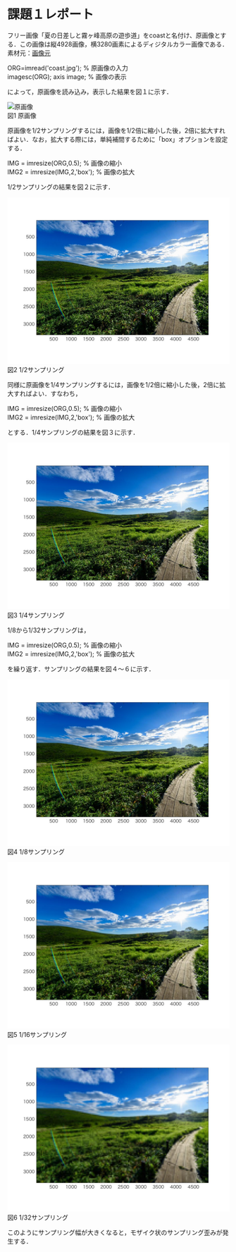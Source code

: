# 課題１レポート

フリー画像「夏の日差しと霧ヶ峰高原の遊歩道」をcoastと名付け、原画像とする．この画像は縦4928画像，横3280画素によるディジタルカラー画像である．
素材元：[画像元](https://www.pakutaso.com/20180713199post-16829.html,"画像元")

ORG=imread('coast.jpg'); % 原画像の入力  
imagesc(ORG); axis image; % 画像の表示

によって，原画像を読み込み，表示した結果を図１に示す．

![原画像](https://github.com/masassy38062/lecture_image_processing/blob/master/image/coast.jpg?raw=true)  
図1 原画像

原画像を1/2サンプリングするには，画像を1/2倍に縮小した後，2倍に拡大すればよい．なお，拡大する際には，単純補間するために「box」オプションを設定する．

IMG = imresize(ORG,0.5); % 画像の縮小  
IMG2 = imresize(IMG,2,'box'); % 画像の拡大

1/2サンプリングの結果を図２に示す．

![原画像](https://github.com/masassy38062/lecture_image_processing/blob/master/image/1-1.jpg?raw=true)  
図2 1/2サンプリング

同様に原画像を1/4サンプリングするには，画像を1/2倍に縮小した後，2倍に拡大すればよい．すなわち，

IMG = imresize(ORG,0.5); % 画像の縮小  
IMG2 = imresize(IMG,2,'box'); % 画像の拡大

とする．1/4サンプリングの結果を図３に示す．

![原画像](https://github.com/masassy38062/lecture_image_processing/blob/master/image/1-2.jpg?raw=true)  
図3 1/4サンプリング

1/8から1/32サンプリングは，

IMG = imresize(ORG,0.5); % 画像の縮小  
IMG2 = imresize(IMG,2,'box'); % 画像の拡大

を繰り返す．サンプリングの結果を図４～６に示す．

![原画像](https://github.com/masassy38062/lecture_image_processing/blob/master/image/1-3.jpg?raw=true)  
図4 1/8サンプリング

![原画像](https://github.com/masassy38062/lecture_image_processing/blob/master/image/1-4.jpg?raw=true)  
図5 1/16サンプリング

![原画像](https://github.com/masassy38062/lecture_image_processing/blob/master/image/1-5.jpg?raw=true)  
図6 1/32サンプリング

このようにサンプリング幅が大きくなると，モザイク状のサンプリング歪みが発生する．
